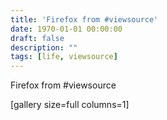 ```yaml
---
title: 'Firefox from #viewsource'
date: 1970-01-01 00:00:00
draft: false
description: ""
tags: [life, viewsource]
---
```


Firefox from #viewsource

\[gallery size=full columns=1\]